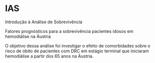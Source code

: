 # IAS
Introdução à Análise de Sobrevivência

Fatores prognósticos para a sobrevivência pacientes idosos em hemodiálise na Áustria

O objetivo dessa análise foi investigar o efeito de comorbidades sobre o risco de óbito de pacientes com DRC em estágio terminal que iniciaram hemodiálise a partir dos 65 anos na Áustria.
